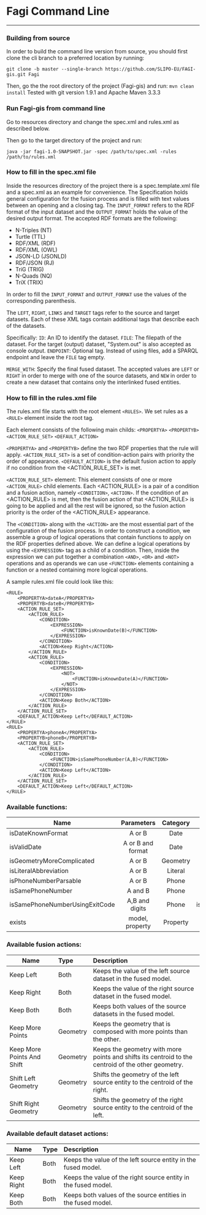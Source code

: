 # Fagi Command Line 
___
### Building from source
In order to build the command line version from source, you should first clone the cli branch to a preferred location by running:

`git clone -b master --single-branch https://github.com/SLIPO-EU/FAGI-gis.git Fagi`

Then, go the the root directory of the project (Fagi-gis) and run:
`mvn clean install`
Tested with git version 1.9.1 and Apache Maven 3.3.3

### Run Fagi-gis from command line
Go to resources directory and change the spec.xml and rules.xml as described below.

Then go to the target directory of the project and run:

`java -jar fagi-1.0-SNAPSHOT.jar -spec /path/to/spec.xml -rules /path/to/rules.xml`

### How to fill in the spec.xml file
Inside the resources directory of the project there is a spec.template.xml file and a spec.xml as an example for convenience. The Specification holds general configuration for the fusion process and is filled with text values between an opening and a closing tag. 
The `INPUT_FORMAT` refers to the RDF format of the input dataset and the `OUTPUT_FORMAT` holds the value of the desired output format. The accepted RDF formats are the following:

* N-Triples (NT)
* Turtle (TTL)
* RDF/XML (RDF)
* RDF/XML (OWL)
* JSON-LD (JSONLD)
* RDF/JSON (RJ)
* TriG (TRIG)
* N-Quads (NQ)
* TriX (TRIX)

In order to fill the `INPUT_FORMAT` and `OUTPUT_FORMAT` use the values of the corresponding parenthesis.

The `LEFT`, `RIGHT`, `LINKS` and `TARGET` tags refer to the source and target datasets. Each of these XML tags contain additional tags that describe each of the datasets.

Specifically:
`ID`: An ID to identify the dataset.
`FILE`: The filepath of the dataset. For the target (output) dataset, "System.out" is also accepted as console output.
`ENDPOINT`: Optional tag. Instead of using files, add a SPARQL endpoint and leave the `FILE` tag empty.

`MERGE_WITH`: Specify the final fused dataset. The accepted values are `LEFT` or `RIGHT` in order to merge with one of the source datasets, and `NEW` in order to create a new dataset that contains only the interlinked fused entities. 

### How to fill in the rules.xml file

The rules.xml file starts with the root element `<RULES>`.
We set rules as a `<RULE>` element inside the root tag. 

Each <RULE> element consists of the following main childs:
`<PROPERTYA>`
`<PROPERTYB>`
`<ACTION_RULE_SET>`
`<DEFAULT_ACTION>`

`<PROPERTYA>` and `<PROPERTYB>` define the two RDF properties that the rule will apply.
`<ACTION_RULE_SET>` is a set of condition-action pairs with priority the order of appearance.
`<DEFAULT_ACTION>` is the default fusion action to apply if no condition from the <ACTION_RULE_SET> is met.

`<ACTION_RULE_SET>` element:
This element consists of one or more `<ACTION_RULE>` child elements. 
Each <ACTION_RULE> is a pair of a condition and a fusion action, namely `<CONDITION>`, `<ACTION>`.
If the condition of an <ACTION_RULE> is met, then the fusion action of that <ACTION_RULE> is going to be applied and all the rest will be ignored, so the fusion action priority is the order of the <ACTION_RULE> appearance. 

The `<CONDITION>` along with the `<ACTION>` are the most essential part of the configuration of the fusion process. 
In order to construct a condition, we assemble a group of logical operations that contain functions to apply on the RDF properties defined above.
We can define a logical operations by using the `<EXPRESSION>` tag as a child of a condition. 
Then, inside the expression we can put together a combination `<AND>`, `<OR>` and `<NOT>` operations and as operands we can use `<FUNCTION>` elements containing a function or a nested <EXPRESSION> containing more logical operations.

A sample rules.xml file could look like this: 

<RULES>

	<RULE>
		<PROPERTYA>dateA</PROPERTYA>
		<PROPERTYB>dateB</PROPERTYB>
		<ACTION_RULE_SET>
			<ACTION_RULE>
				<CONDITION>
					<EXPRESSION>
						<FUNCTION>isKnownDate(B)</FUNCTION>
					</EXPRESSION>
				</CONDITION>
				<ACTION>Keep Right</ACTION>
			</ACTION_RULE>			
			<ACTION_RULE>
				<CONDITION>
					<EXPRESSION>
						<NOT>
							<FUNCTION>isKnownDate(A)</FUNCTION>
						</NOT>
					</EXPRESSION>
				</CONDITION>
				<ACTION>Keep Both</ACTION>
			</ACTION_RULE>		
		</ACTION_RULE_SET>
		<DEFAULT_ACTION>Keep Left</DEFAULT_ACTION>
	</RULE>
	<RULE>
		<PROPERTYA>phoneA</PROPERTYA>
		<PROPERTYB>phoneB</PROPERTYB>
		<ACTION_RULE_SET>
			<ACTION_RULE>
				<CONDITION>
					<FUNCTION>isSamePhoneNumber(A,B)</FUNCTION>
				</CONDITION>
				<ACTION>Keep Left</ACTION>
			</ACTION_RULE>		
		</ACTION_RULE_SET>
		<DEFAULT_ACTION>Keep Left</DEFAULT_ACTION>
	</RULE>	
	
</RULES>

### Available functions:
| Name        | Parameters     | Category  | Example
| ------------- |:-------------:| :-----:|:-----:|
| isDateKnownFormat      | A or B | Date | isDateKnowFormat(A)
| isValidDate      | A or B and format | Date | isValidDate(A, DD/MM/YYYY)
| isGeometryMoreComplicated | A or B |  Geometry | isGeometryMoreComplicated(B)
| isLiteralAbbreviation | A or B | Literal | isLiteralAbbreviation(B) 
| isPhoneNumberParsable | A or B | Phone | isPhoneNumberParsable(A) 
| isSamePhoneNumber | A and B | Phone | isSamePhoneNumber(A,B)  
| isSamePhoneNumberUsingExitCode | A,B and digits | Phone | isSamePhoneNumberUsingExitCode(A,B,0030)  
| exists | model, property | Property | exists(A,http&#58;//www.w3.org/2000/01/rdf-schema#label)  


### Available fusion actions:
| Name        | Type | Description
| ------------- |:-------------|:------|
| Keep Left | Both | Keeps the value of the left source dataset in the fused model.
| Keep Right | Both | Keeps the value of the right source dataset in the fused model.
| Keep Both | Both | Keeps both values of the source datasets in the fused model.
| Keep More Points | Geometry | Keeps the geometry that is composed with more points than the other.
| Keep More Points And Shift | Geometry | Keeps the geometry with more points and shifts its centroid to the centroid of the other geometry.
| Shift Left Geometry | Geometry | Shifts the geometry of the left source entity to the centroid of the right.
| Shift Right Geometry | Geometry | Shifts the geometry of the right source entity to the centroid of the left.

### Available default dataset actions:
| Name        | Type | Description
| ------------- |:-------------|:------|
| Keep Left | Both | Keeps the value of the left source entity in the fused model.
| Keep Right | Both | Keeps the value of the right source entity in the fused model.
| Keep Both | Both | Keeps both values of the source entities in the fused model.


